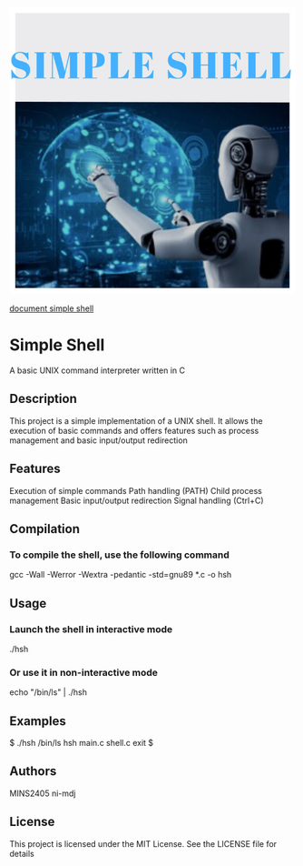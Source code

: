 ![simple_shell](image.png)

[document simple shell](vscode-local:/c%3A/Users/selve/Downloads/simple%20shell%20noor%20mina.pdf)

# Simple Shell
A basic UNIX command interpreter written in C

## Description
This project is a simple implementation of a UNIX shell. It allows the execution of basic commands and offers features such as process management and basic input/output redirection

## Features
Execution of simple commands
Path handling (PATH)
Child process management
Basic input/output redirection
Signal handling (Ctrl+C)

## Compilation
### To compile the shell, use the following command
gcc -Wall -Werror -Wextra -pedantic -std=gnu89 *.c -o hsh

## Usage
### Launch the shell in interactive mode
./hsh

### Or use it in non-interactive mode
echo "/bin/ls" | ./hsh

## Examples
$ ./hsh
/bin/ls
hsh main.c shell.c
exit
$

## Authors
MINS2405
ni-mdj

## License
This project is licensed under the MIT License. See the LICENSE file for details

